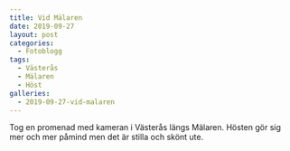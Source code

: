 ```yaml
---
title: Vid Mälaren
date: 2019-09-27
layout: post
categories:
  - Fotoblogg
tags:
  - Västerås
  - Mälaren
  - Höst
galleries:
  - 2019-09-27-vid-malaren
---
```


Tog en promenad med kameran i Västerås längs Mälaren. Hösten gör sig mer och mer påmind men det är stilla och skönt ute.
